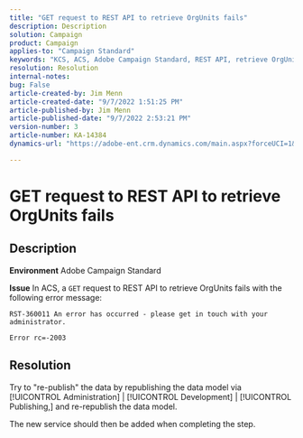 ```yaml
---
title: "GET request to REST API to retrieve OrgUnits fails"
description: Description
solution: Campaign
product: Campaign
applies-to: "Campaign Standard"
keywords: "KCS, ACS, Adobe Campaign Standard, REST API, retrieve OrgUnits, fail, republish, data model"
resolution: Resolution
internal-notes: 
bug: False
article-created-by: Jim Menn
article-created-date: "9/7/2022 1:51:25 PM"
article-published-by: Jim Menn
article-published-date: "9/7/2022 2:53:21 PM"
version-number: 3
article-number: KA-14384
dynamics-url: "https://adobe-ent.crm.dynamics.com/main.aspx?forceUCI=1&pagetype=entityrecord&etn=knowledgearticle&id=f6147927-b42e-ed11-9db1-0022480866ad"

---
```

# GET request to REST API to retrieve OrgUnits fails

## Description


<b>Environment</b>
 Adobe Campaign Standard

<b>Issue</b>
 In ACS, a `GET` request to REST API to retrieve OrgUnits fails with the following error message:


```
RST-360011 An error has occurred - please get in touch with your administrator.

Error rc=-2003
```



## Resolution


Try to "re-publish" the data by republishing the data model via [!UICONTROL Administration] | [!UICONTROL Development] | [!UICONTROL Publishing,] and re-republish the data model.

The new service should then be added when completing the step.
